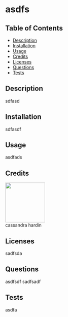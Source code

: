 # asdfs

  ## Table of Contents
  - [Description](#description)
  - [Installation](#installation)
  - [Usage](#usage)
  - [Credits](#credits)
  - [Licenses](#licenses)
  - [Questions](#questions)
  - [Tests](#tests)

  ## Description
  sdfasd

  ## Installation
  sdfasdf

  ## Usage
  asdfads

  ## Credits
  [<img src="https://github.com/cassdoes.png?" target="_blank" width="125"/>](https://github.com/cassdoes)  
  cassandra hardin
  
  ## Licenses
  sadfsda

  ## Questions
  asdfsdf
  sadfsadf

  ## Tests
  asdfa
